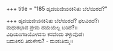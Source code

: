 +++
title = "185 ಹೃದಯಜೀವನಕಿನಿತು ಬೆಲೆಯಿರದೆ?"

+++
ಹೃದಯಜೀವನಕಿನಿತು ಬೆಲೆಯಿರದೆ? ಫಲವಿರದೆ?।  
ಮಧುರಭಾವ ಪ್ರೇಮ ದಯೆಯೆಲ್ಲ ಬರಿದೆ?॥  
ವಿಧಿಯಂಗಡಿಯೊಳದನು ಕಸವೆಂದು ತಳ್ಳುವೊಡೆ।  
ಬದುಕಿನಲಿ ತಿರುಳೇನು? - ಮಂಕುತಿಮ್ಮ॥  
